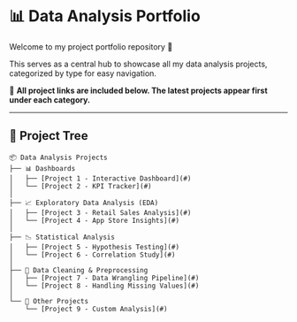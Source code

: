 # 📊 Data Analysis Portfolio

Welcome to my project portfolio repository 🙏   

This serves as a central hub to showcase all my data analysis projects, categorized by type for easy navigation.

 🔗 **All project links are included below. The latest projects appear first under each category.**

---

## 📁 Project Tree

```text
📦 Data Analysis Projects
├── 📊 Dashboards
│   ├── [Project 1 - Interactive Dashboard](#)
│   └── [Project 2 - KPI Tracker](#)
│
├── 📈 Exploratory Data Analysis (EDA)
│   ├── [Project 3 - Retail Sales Analysis](#)
│   └── [Project 4 - App Store Insights](#)
│
├── 📉 Statistical Analysis
│   ├── [Project 5 - Hypothesis Testing](#)
│   └── [Project 6 - Correlation Study](#)
│
├── 📂 Data Cleaning & Preprocessing
│   ├── [Project 7 - Data Wrangling Pipeline](#)
│   └── [Project 8 - Handling Missing Values](#)
│
└── 🧪 Other Projects
    └── [Project 9 - Custom Analysis](#)
